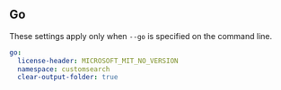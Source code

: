 ## Go

These settings apply only when `--go` is specified on the command line.

``` yaml $(go)
go:
  license-header: MICROSOFT_MIT_NO_VERSION
  namespace: customsearch
  clear-output-folder: true
```
